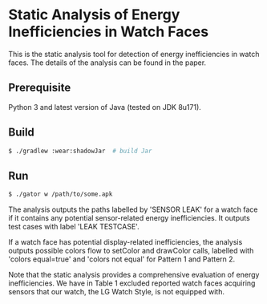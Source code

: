 # Static Analysis of Energy Inefficiencies in Watch Faces

This is the static analysis tool for detection of energy inefficiencies in
watch faces. The details of the analysis can be found in the paper. 

## Prerequisite

Python 3 and latest version of Java (tested on JDK 8u171).

## Build

```bash
$ ./gradlew :wear:shadowJar  # build Jar
```

## Run

```bash
$ ./gator w /path/to/some.apk
```

The analysis outputs the paths labelled by 'SENSOR LEAK' for a watch face
if it contains any potential sensor-related energy inefficiencies. It outputs
test cases with label 'LEAK TESTCASE'.

If a watch face has potential display-related inefficiencies, the analysis
outputs possible colors flow to setColor and drawColor calls, labelled with
'colors equal=true' and 'colors not equal' for Pattern 1 and Pattern 2.

Note that the static analysis provides a comprehensive evaluation of energy
inefficiencies. We have in Table 1 excluded reported watch faces acquiring
sensors that our watch, the LG Watch Style, is not equipped with.



